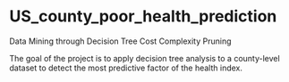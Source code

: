 # US_county_poor_health_prediction
 Data Mining through Decision Tree Cost Complexity Pruning

 The goal of the project is to apply decision tree analysis to a county-level dataset to detect the most predictive factor of the health index.

   
